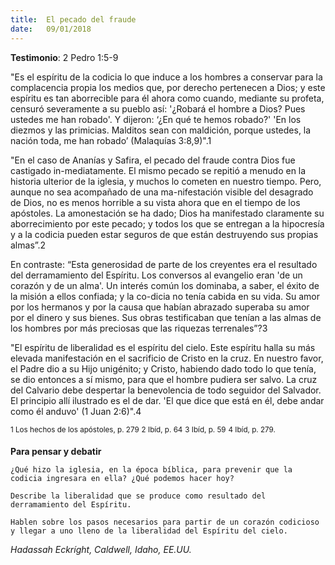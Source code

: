 ```yaml
---
title:  El pecado del fraude
date:   09/01/2018
---
```


**Testimonio**: 2 Pedro 1:5-9 

"Es el espíritu de la codicia lo que induce a los hombres a conservar para la complacencia propia los medios que, por derecho pertenecen a Dios; y este espíritu es tan aborrecible para él ahora como cuando, mediante su profeta, censuró severamente a su pueblo así: '¿Robará el hombre a Dios? Pues ustedes me han robado'. Y dijeron: ‘¿En qué te hemos robado?' 'En los diezmos y las primicias. Malditos sean con maldición, porque ustedes, la nación toda, me han robado’ (Malaquías 3:8,9)".1 

"En el caso de Ananías y Safira, el pecado del fraude contra Dios fue castigado in-mediatamente. El mismo pecado se repitió a menudo en la historia ulterior de la iglesia, y muchos lo cometen en nuestro tiempo. Pero, aunque no sea acompañado de una ma-nifestación visible del desagrado de Dios, no es menos horrible a su vista ahora que en el tiempo de los apóstoles. La amonestación se ha dado; Dios ha manifestado claramente su aborrecimiento por este pecado; y todos los que se entregan a la hipocresía y a la codicia pueden estar seguros de que están destruyendo sus propias almas”.2 

En contraste: “Esta generosidad de parte de los creyentes era el resultado del derramamiento del Espíritu. Los conversos al evangelio eran 'de un corazón y de un alma'. Un interés común los dominaba, a saber, el éxito de la misión a ellos confiada; y la co-dicia no tenía cabida en su vida. Su amor por los hermanos y por la causa que habían abrazado superaba su amor por el dinero y sus bienes. Sus obras testificaban que tenían a las almas de los hombres por más preciosas que las riquezas terrenales”?3 

"El espíritu de liberalidad es el espíritu del cielo. Este espíritu halla su más elevada manifestación en el sacrificio de Cristo en la cruz. En nuestro favor, el Padre dio a su Hijo unigénito; y Cristo, habiendo dado todo lo que tenía, se dio entonces a sí mismo, para que el hombre pudiera ser salvo. La cruz del Calvario debe despertar la benevolencia de todo seguidor del Salvador. El principio allí ilustrado es el de dar. 'El que dice que está en él, debe andar como él anduvo' (1 Juan 2:6)".4 

<sup>1 Los hechos de los apóstoles, p. 279</sup>
<sup>2 Ibíd, p. 64</sup>
<sup>3 Ibíd, p. 59</sup>
<sup>4 Ibíd, p. 279.</sup> 

**Para pensar y debatir** 

`¿Qué hizo la iglesia, en la época bíblica, para prevenir que la codicia ingresara en ella? ¿Qué podemos hacer hoy?` 

`Describe la liberalidad que se produce como resultado del derramamiento del Espíritu.` 

`Hablen sobre los pasos necesarios para partir de un corazón codicioso y llegar a uno lleno de la liberalidad del Espíritu del cielo.` 

_Hadassah Eckríght, Caldwell, Idaho, EE.UU._
